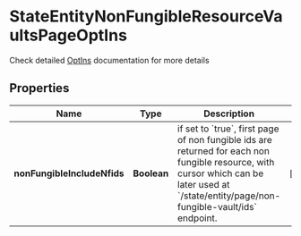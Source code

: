 

# StateEntityNonFungibleResourceVaultsPageOptIns

Check detailed [OptIns](#section/Using-endpoints-with-opt-in-features) documentation for more details

## Properties

| Name | Type | Description | Notes |
|------------ | ------------- | ------------- | -------------|
|**nonFungibleIncludeNfids** | **Boolean** | if set to &#x60;true&#x60;, first page of non fungible ids are returned for each non fungible resource, with cursor which can be later used at &#x60;/state/entity/page/non-fungible-vault/ids&#x60; endpoint. |  [optional] |



